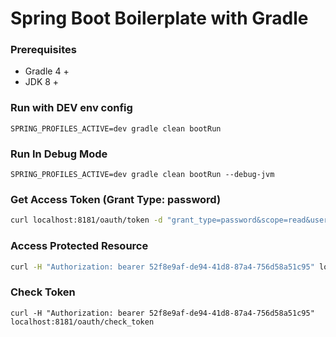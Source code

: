 Spring Boot Boilerplate with Gradle
===================

### Prerequisites
* Gradle 4 +
* JDK 8 +

### Run with DEV env config
```
SPRING_PROFILES_ACTIVE=dev gradle clean bootRun
```

### Run In Debug Mode
```
SPRING_PROFILES_ACTIVE=dev gradle clean bootRun --debug-jvm
```


### Get Access Token (Grant Type: password)
```bash
curl localhost:8181/oauth/token -d "grant_type=password&scope=read&username=user1&password=pass1" -u foo:bar
```

### Access Protected Resource
```bash
curl -H "Authorization: bearer 52f8e9af-de94-41d8-87a4-756d58a51c95" localhost:8181/user
```

### Check Token
```
curl -H "Authorization: bearer 52f8e9af-de94-41d8-87a4-756d58a51c95" localhost:8181/oauth/check_token
```